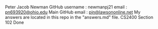 Peter Jacob Newman
GitHub username : newmanpj21
email : pn693920@ohio.edu
Main GitHub email : pjn@lawsononline.net
My answers are located in this repo in the "answers.md" file.
CS2400 Section 102
Done

